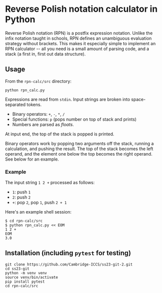 # Reverse Polish notation calculator in Python
Reverse Polish notation (RPN) is a postfix expression notation. Unlike the infix
notation taught in schools, RPN defines an unambiguous evaluation strategy
without brackets. This makes it especially simple to implement an RPN calculator
-- all you need is a small amount of parsing code, and a stack (a first in,
first out data structure).

## Usage
From the `rpn-calc/src` directory:

```
python rpn_calc.py
```

Expressions are read from `stdin`. Input strings are broken into space-separated
tokens.

  * Binary operators: `+`, `-`, `*`, `/`
  * Special functions: `p` (pops number on top of stack and prints)
  * Numbers are parsed as *floats*.

At input end, the top of the stack is popped is printed.

Binary operators work by popping two arguments off the stack, running a
calculation, and pushing the result. The top of the stack becomes the left
operand, and the element one below the top becomes the right operand. See below
for an example.

### Example
The input string `1 2 +` processed as follows:

  * `1`: push `1`
  * `2`: push `2`
  * `+`: pop `2`, pop `1`, push `2 + 1`

Here's an example shell session:

```
$ cd rpn-calc/src
$ python rpn_calc.py << EOM
1 2 +
EOM
3.0
```

## Installation (including `pytest` for testing)
```
git clone https://github.com/Cambridge-ICCS/ss23-git-2.git
cd ss23-git
python -m venv venv
source venv/bin/activate
pip install pytest
cd rpn-calc/src
```
